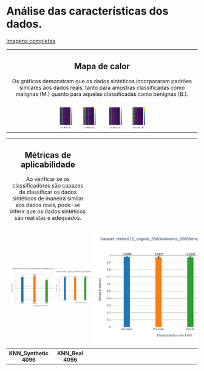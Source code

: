 # Análise das características dos dados.


[Imagens completas](https://github.com/LEA-SF23/DroidAugmentor/tree/main/Features)
<div style="text-align: center;">
<table>
    <tbody>
        <tr>
           <td colspan="2" style="text-align: center;">
                <h2> Mapa de calor</h2>
              <p> Os gráficos demonstram que os dados sintéticos incorporaram 
padrões similares aos dados reais, tanto para amostras classificadas como malignas 
(M.) quanto para aquelas classificadas como benignas (B.). </p>
           </td>
        </tr>
        <tr>
            <td><img src="https://github.com/LEA-SF23/DroidAugmentor/blob/main/Features/heatmap.PNG" alt="" style="max-width:50%;"></td>
        </tr>
</div>


 <table>
    <tbody> 
        <tr>
         <td colspan="2" style="text-align: center;">
                <h2>Métricas de aplicabilidade </h2>
                <p>Ao verificar se os classificadores são capazes de classificar os dados sintéticos de maneira similar aos dados reais, pode-se inferir que os dados sintéticos são realistas e adequados.</p>
            </td>
        </tr>
        <tr>
            <td><img src="https://github.com/LEA-SF23/DroidAugmentor/blob/main/Campains_Results/4096/KNN_Synthetic_page_1.png" alt="" style="max-width:160%;"></td>
            <td><img src="https://github.com/LEA-SF23/DroidAugmentor/blob/main/Campains_Results/4096/KNN_Real_page_1.png" alt="" style="max-width:160%;"></td>
            <td><img src="https://github.com/LEA-SF23/DroidAugmentor/blob/main/Campains_Results/4096/KNN_Real_page_1.png" alt="" style="max-width:160%;"></td>
        </tr>
    <tbody> 
        <tr>
            <th width="20%">KNN_Synthetic 4096</th>
            <th width="20%">KNN_Real 4096</th>
        </tr>
        <tr>

